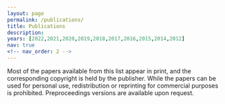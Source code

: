 ```yaml
---
layout: page
permalink: /publications/
title: Publications
description:
years: [2022,2021,2020,2019,2018,2017,2016,2015,2014,2012]
nav: true
<!-- nav_order: 2 -->
---
```

<!-- _pages/publications.md -->
<div class="publications">

Most of the papers available from this list appear in print, and the corresponding copyright is held by the publisher. While the papers can be used for personal use, redistribution or reprinting for commercial purposes is prohibited. Preproceedings versions are available upon request.

      
 <script src="https://bibbase.org/show?bib=https%3A%2F%2Fraw.githubusercontent.com%2Fgiuseppeperelli%2Fgiuseppeperelli.github.io%2Fmaster%2FPublications.bib&commas=true&theme=default&jsonp=1"></script>
